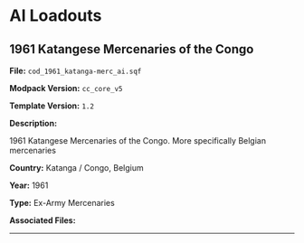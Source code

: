 # AI Loadouts

## 1961 Katangese Mercenaries of the Congo
**File:** `cod_1961_katanga-merc_ai.sqf`

**Modpack Version:** `cc_core_v5`

**Template Version:** `1.2`

**Description:**
<!-- Description -->
1961 Katangese Mercenaries of the Congo. More specifically Belgian mercenaries

<!-- File Meta Data e.g. **Country:** Russia -->
**Country:** Katanga / Congo, Belgium

**Year:** 1961

**Type:** Ex-Army Mercenaries


**Associated Files:**
<!-- List of templates associated with this e.g. garage and logistics templates -->


---
